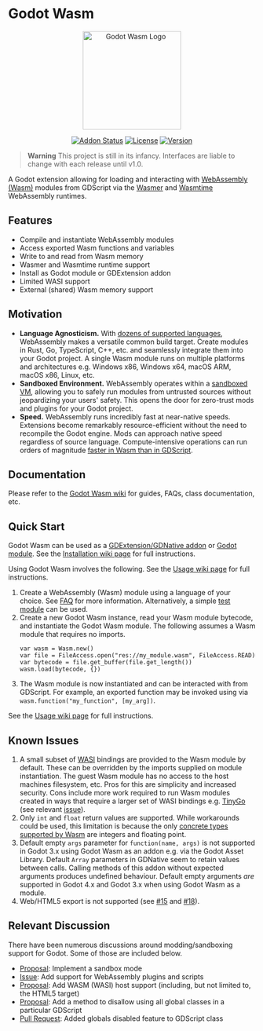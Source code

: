 # Godot Wasm

<p align="center">
  <img width="200" src="https://github.com/ashtonmeuser/godot-wasm/assets/7253863/201300b3-41bc-4c54-b649-01d325ff8b69" alt="Godot Wasm Logo">
</p>
<p align="center">
  <a href="https://github.com/ashtonmeuser/godot-wasm/actions/workflows/addon.yml"><img src="https://github.com/ashtonmeuser/godot-wasm/actions/workflows/addon.yml/badge.svg" alt="Addon Status"></a>
  <a href="https://github.com/ashtonmeuser/godot-wasm/blob/master/LICENSE"><img src="https://img.shields.io/github/license/ashtonmeuser/godot-wasm" alt="License"></a>
  <a href="https://github.com/ashtonmeuser/godot-wasm/releases/latest"><img src="https://img.shields.io/github/v/release/ashtonmeuser/godot-wasm" alt="Version"></a>
</p>

> **Warning**
> This project is still in its infancy. Interfaces are liable to change with each release until v1.0.

A Godot extension allowing for loading and interacting with [WebAssembly (Wasm)](https://webassembly.org) modules from GDScript via the [Wasmer](https://wasmer.io) and [Wasmtime](https://wasmtime.dev) WebAssembly runtimes.

## Features

- Compile and instantiate WebAssembly modules
- Access exported Wasm functions and variables
- Write to and read from Wasm memory
- Wasmer and Wasmtime runtime support
- Install as Godot module or GDExtension addon
- Limited WASI support
- External (shared) Wasm memory support

## Motivation

- **Language Agnosticism.** With [dozens of supported languages](https://github.com/appcypher/awesome-wasm-langs), WebAssembly makes a versatile common build target. Create modules in Rust, Go, TypeScript, C++, etc. and seamlessly integrate them into your Godot project. A single Wasm module runs on multiple platforms and architectures e.g. Windows x86, Windows x64, macOS ARM, macOS x86, Linux, etc.
- **Sandboxed Environment.** WebAssembly operates within a [sandboxed VM](https://webassembly.org/docs/security/), allowing you to safely run modules from untrusted sources without jeopardizing your users' safety. This opens the door for zero-trust mods and plugins for your Godot project.
- **Speed.** WebAssembly runs incredibly fast at near-native speeds. Extensions become remarkably resource-efficient without the need to recompile the Godot engine. Mods can approach native speed regardless of source language. Compute-intensive operations can run orders of magnitude [faster in Wasm than in GDScript](https://github.com/ashtonmeuser/godot-wasm/wiki/Benchmarks).

## Documentation

Please refer to the [Godot Wasm wiki](https://github.com/ashtonmeuser/godot-wasm/wiki) for guides, FAQs, class documentation, etc.

## Quick Start

Godot Wasm can be used as a [GDExtension/GDNative addon](https://docs.godotengine.org/en/4.0/) or [Godot module](https://docs.godotengine.org/en/4.0/contributing/development/core_and_modules/custom_modules_in_cpp.html). See the [Installation wiki page](https://github.com/ashtonmeuser/godot-wasm/wiki/Getting-Started#installation) for full instructions.

Using Godot Wasm involves the following. See the [Usage wiki page](https://github.com/ashtonmeuser/godot-wasm/wiki/Getting-Started#usage) for full instructions.
1. Create a WebAssembly (Wasm) module using a language of your choice. See [FAQ](https://github.com/ashtonmeuser/godot-wasm/wiki/FAQs#how-do-i-build-a-wasm-module) for more information. Alternatively, a simple [test module](https://github.com/ashtonmeuser/godot-wasm/blob/master/examples/wasm-test/wasm/simple.wasm) can be used.
1. Create a new Godot Wasm instance, read your Wasm module bytecode, and instantiate the Godot Wasm module. The following assumes a Wasm module that requires no imports.
    ```gdscript
    var wasm = Wasm.new()
    var file = FileAccess.open("res://my_module.wasm", FileAccess.READ)
    var bytecode = file.get_buffer(file.get_length())
    wasm.load(bytecode, {})
    ```
1. The Wasm module is now instantiated and can be interacted with from GDScript. For example, an exported function may be invoked using via `wasm.function("my_function", [my_arg])`.

See the [Usage wiki page](https://github.com/ashtonmeuser/godot-wasm/wiki/Getting-Started#usage) for full instructions.

## Known Issues

1. A small subset of [WASI](https://wasmbyexample.dev/examples/wasi-introduction/wasi-introduction.all.en-us.html) bindings are provided to the Wasm module by default. These can be overridden by the imports supplied on module instantiation. The guest Wasm module has no access to the host machines filesystem, etc. Pros for this are simplicity and increased security. Cons include more work required to run Wasm modules created in ways that require a larger set of WASI bindings e.g. [TinyGo](https://tinygo.org/docs/guides/webassembly/) (see relevant [issue](https://github.com/tinygo-org/tinygo/issues/3068)).
1. Only `int` and `float` return values are supported. While workarounds could be used, this limitation is because the only [concrete types supported by Wasm](https://webassembly.github.io/spec/core/syntax/types.html#number-types) are integers and floating point.
1. Default empty `args` parameter for `function(name, args)` is not supported in Godot 3.x using Godot Wasm as an addon e.g. via the Godot Asset Library. Default `Array` parameters in GDNative seem to retain values between calls. Calling methods of this addon without expected arguments produces undefined behaviour. Default empty arguments *are* supported in Godot 4.x and Godot 3.x when using Godot Wasm as a module.
1. Web/HTML5 export is not supported (see [#15](https://github.com/ashtonmeuser/godot-wasm/issues/15) and [#18](https://github.com/ashtonmeuser/godot-wasm/issues/18)).

## Relevant Discussion

There have been numerous discussions around modding/sandboxing support for Godot. Some of those are included below.

- [Proposal](https://github.com/godotengine/godot-proposals/issues/5010): Implement a sandbox mode
- [Issue](https://github.com/godotengine/godot/issues/28303): Add support for WebAssembly plugins and scripts
- [Proposal](https://github.com/godotengine/godot-proposals/issues/147): Add WASM (WASI) host support (including, but not limited to, the HTML5 target)
- [Proposal](https://github.com/godotengine/godot-proposals/issues/4642): Add a method to disallow using all global classes in a particular GDScript
- [Pull Request](https://github.com/godotengine/godot/pull/61831): Added globals disabled feature to GDScript class
